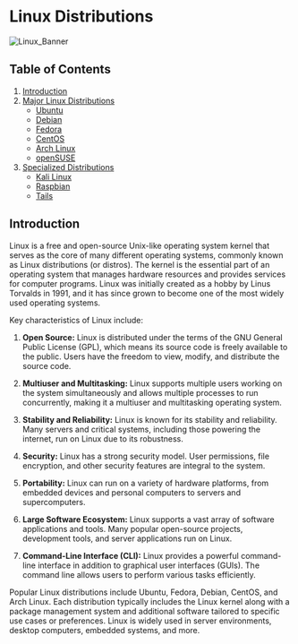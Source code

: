 # Linux Distributions
![Linux_Banner](https://adminscriptbank.files.wordpress.com/2016/09/banner_linux.png)
## Table of Contents

1. [Introduction](#introduction)
2. [Major Linux Distributions](#major-linux-distributions)
    - [Ubuntu](./Ubuntu/Readme.md)
    - [Debian](#debian)
    - [Fedora](#fedora)
    - [CentOS](#centos)
    - [Arch Linux](#arch-linux)
    - [openSUSE](#opensuse)
3. [Specialized Distributions](#specialized-distributions)
    - [Kali Linux](#kali-linux)
    - [Raspbian](#raspbian)
    - [Tails](#tails)

## Introduction

Linux is a free and open-source Unix-like operating system kernel that serves as the core of many different operating systems, commonly known as Linux distributions (or distros). The kernel is the essential part of an operating system that manages hardware resources and provides services for computer programs. Linux was initially created as a hobby by Linus Torvalds in 1991, and it has since grown to become one of the most widely used operating systems.

Key characteristics of Linux include:

1. **Open Source:** Linux is distributed under the terms of the GNU General Public License (GPL), which means its source code is freely available to the public. Users have the freedom to view, modify, and distribute the source code.

2. **Multiuser and Multitasking:** Linux supports multiple users working on the system simultaneously and allows multiple processes to run concurrently, making it a multiuser and multitasking operating system.

3. **Stability and Reliability:** Linux is known for its stability and reliability. Many servers and critical systems, including those powering the internet, run on Linux due to its robustness.

4. **Security:** Linux has a strong security model. User permissions, file encryption, and other security features are integral to the system.

5. **Portability:** Linux can run on a variety of hardware platforms, from embedded devices and personal computers to servers and supercomputers.

6. **Large Software Ecosystem:** Linux supports a vast array of software applications and tools. Many popular open-source projects, development tools, and server applications run on Linux.

7. **Command-Line Interface (CLI):** Linux provides a powerful command-line interface in addition to graphical user interfaces (GUIs). The command line allows users to perform various tasks efficiently.

Popular Linux distributions include Ubuntu, Fedora, Debian, CentOS, and Arch Linux. Each distribution typically includes the Linux kernel along with a package management system and additional software tailored to specific use cases or preferences. Linux is widely used in server environments, desktop computers, embedded systems, and more.
